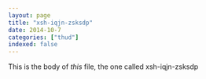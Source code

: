 ```yaml
---
layout: page
title: "xsh-iqjn-zsksdp"
date: 2014-10-7
categories: ["thud"]
indexed: false
---
```

This is the body of _this_ file, the one called xsh-iqjn-zsksdp
